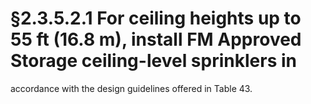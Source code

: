 # §2.3.5.2.1 For ceiling heights up to 55 ft (16.8 m), install FM Approved Storage ceiling-level sprinklers in



accordance with the design guidelines offered in Table 43.